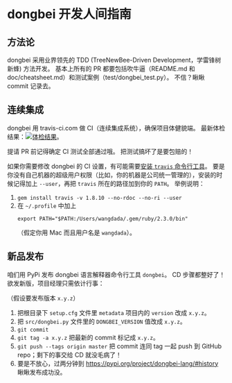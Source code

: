 # dongbei 开发人间指南

## 方法论

dongbei 采用业界领先的 TDD (TreeNewBee-Driven Development，学雷锋树新蜂) 方法开发。
基本上所有的 PR 都要包括吹牛逼（README.md 和 doc/cheatsheet.md）和测试案例（test/dongbei_test.py）。
不信？瞅瞅 commit 记录去。

## 连续集成

dongbei 用 travis-ci.com 做 CI（连续集成系统），确保项目体健貌端。
最新体检结果：[![体检结果](https://api.travis-ci.com/zhanyong-wan/dongbei.svg?branch=master)](https://travis-ci.com/zhanyong-wan/dongbei)。

提请 PR 前记得确定 CI 测试全部通过哦。
把测试搞坏了是要包赔的！

如果你需要修改 dongbei 的 CI 设置，有可能需要[安装 `travis` 命令行工具](https://github.com/travis-ci/travis.rb#installation)。
要是你没有自己机器的超级用户权限（比如，你的机器是公司统一管理的），安装的时候记得加上 `--user`，再把 `travis` 所在的路径加到你的 `PATH`。
举例说明：

1. `gem install travis -v 1.8.10 --no-rdoc --no-ri --user`
1. 在 `~/.profile` 中加上
   ```{shell}
   export PATH="$PATH:/Users/wangdada/.gem/ruby/2.3.0/bin"
   ```
   （假定你用 Mac 而且用户名是 `wangdada`）。

## 新品发布

咱们用 PyPi 发布 dongbei 语言解释器命令行工具 `dongbei`。
CD 步骤都整好了！
欲发新版，项目经理只需依计行事：

（假设要发布版本 `x.y.z`）

1. 把根目录下 `setup.cfg` 文件里 `metadata` 项目内的 `version` 改成 `x.y.z`。
1. 把 `src/dongbei.py` 文件里的 `DONGBEI_VERSION` 值改成 `x.y.z`。
1. `git commit`
1. `git tag -a x.y.z` 把最新的 commit 标记成 `x.y.z`。
1. `git push --tags origin master` 把 commit 连同 tag 一起 push 到 GitHub repo；剩下的事交给 CD 就没毛病了！
1. 要是不放心，过两分钟到 https://pypi.org/project/dongbei-lang/#history 瞅瞅发布成功没。
